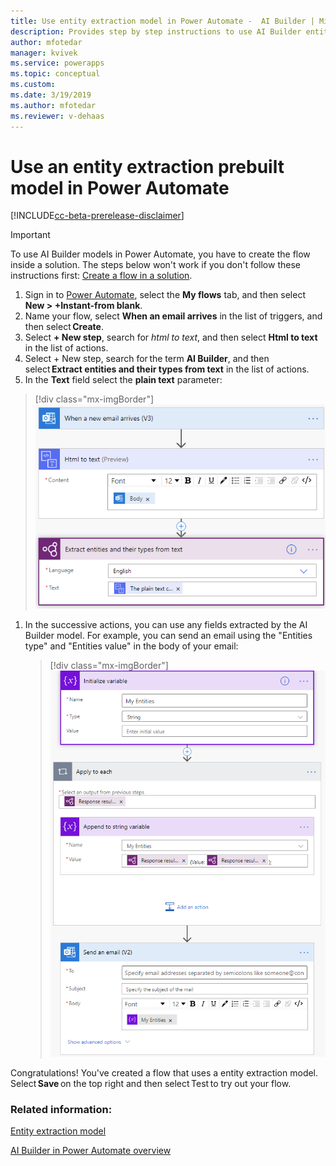 ```yaml
---
title: Use entity extraction model in Power Automate -  AI Builder | Microsoft Docs
description: Provides step by step instructions to use AI Builder entity extraction in Power Automate.
author: mfotedar
manager: kvivek
ms.service: powerapps
ms.topic: conceptual
ms.custom: 
ms.date: 3/19/2019
ms.author: mfotedar
ms.reviewer: v-dehaas
---
```


# Use an entity extraction prebuilt model in Power Automate

[!INCLUDE[cc-beta-prerelease-disclaimer](./includes/cc-beta-prerelease-disclaimer.md)]

> [!IMPORTANT]
 > To use AI Builder models in Power Automate, you have to create the flow inside a solution. The steps below won't work if you don't follow these instructions first: [Create a flow in a solution](/flow/create-flow-solution).

1. Sign in to [Power Automate](https://flow.microsoft.com/), select the **My flows** tab, and then select **New > +Instant-from blank**.
1.	Name your flow, select **When an email arrives** in the list of triggers, and then select **Create**.
1.	Select **+ New step**, search for *html to text*, and then select **Html to text** in the list of actions. 
1.	Select + New step, search for the term **AI Builder**, and then select **Extract entities and their types from text** in the list of actions.
1.	In the **Text** field select the **plain text** parameter:

   > [!div class="mx-imgBorder"]
   > ![Choose an a action'](media/flow-EE-prebuilt1.png "Specify Text")

1. In the successive actions, you can use any fields extracted by the AI Builder model. For example, you can send an email using the "Entities type" and "Entities value" in the body of your email:
   > [!div class="mx-imgBorder"]
   > ![Choose an a action'](media/flow-EE-prebuilt2.png "Send an email")

Congratulations! You've created a flow that uses a entity extraction model. Select **Save** on the top right and then select Test to try out your flow.

### Related information:

[Entity extraction model](prebuilt-entity-extraction.md)

[AI Builder in Power Automate overview](use-in-flow-overview.md)
